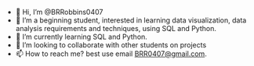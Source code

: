 - 👋 Hi, I’m @BRRobbins0407
- 👀 I’m a beginning student, interested in learning data visualization, data analysis requirements and techniques, using SQL and Python.
- 🌱 I’m currently learning SQL and Python.
- 💞️ I’m looking to collaborate with other students on projects
- 📫 How to reach me? best use email BRR0407@gmail.com.

<!---
BRRobbins0407/BRRobbins0407 is a ✨ special ✨ repository because its `README.md` (this file) appears on your GitHub profile.
You can click the Preview link to take a look at your changes.
--->

